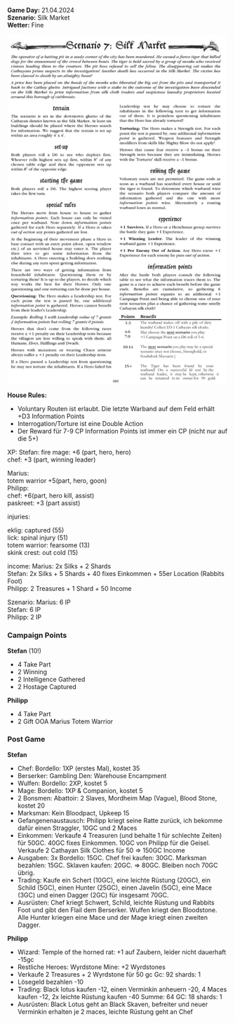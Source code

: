 **Game Day:** 21.04.2024  
**Szenario:** Silk Market  
**Wetter:** Fine

<img src="../Pics/Screenshot_20240510_064738_Samsung Notes.jpg" alt="drawing" width="500"/>


**House Rules:**
 - Voluntary Routen ist erlaubt. Die letzte Warband auf dem Feld erhält +D3 Information Points
 - Interrogation/Torture ist eine Double Action
 - Der Reward für 7-9 CP Information Points ist immer ein CP (nicht nur auf die 5+)

XP:
Stefan: 
fire mage: +6 (part, hero, hero)  
chef: +3 (part, winning leader)  

Marius:  
totem warrior +5(part, hero, goon)    
Philipp:  
chef: +6(part, hero kill, assist)  
paskreet: +3 (part assist)  

injuries:

eklig: captured (55)  
lick: spinal injury (51)  
totem warrior: fearsome (13)  
skink crest: out cold (15)  

income:
Marius: 2x Silks + 2 Shards  
Stefan: 2x Silks + 5 Shards  + 40 fixes Einkommen + 55er Location (Rabbits Foot)   
Philipp: 2 Treasures + 1 Shard + 50 Income 

Szenario:
Marius: 6 IP  
Stefan: 6 IP  
Philipp: 2 IP  

### Campaign Points
**Stefan** (10!)
 - 4 Take Part
 - 2 Winning
 - 2 Intelligence Gathered
 - 2 Hostage Captured

**Philipp**
- 4 Take Part
- 2 Gift OOA Marius Totem Warrior



### Post Game
**Stefan**   
 - Chef: Bordello: 1XP (erstes Mal), kostet 35
 - Berserker: Gambling Den: Warehouse Encampment
 - Wulfen: Bordello: 2XP, kostet 5
 - Mage: Bordello: 1XP & Companion, kostet 5
 - 2 Bonsmen: Abattoir: 2 Slaves, Mordheim Map (Vague), Blood Stone, kostet 20
 - Marksman: Kein Bloodpact, Upkeep 15
 - Gefangenenaustausch: Philipp kriegt seine Ratte zurück, ich bekomme dafür einen Straggler, 10GC und 2 Maces
 - Einkommen: Verkaufe 4 Treasuren (und behalte 1 für schlechte Zeiten) für 50GC. 40GC fixes Einkommen. 10GC von Philipp für die Geisel. Verkaufe 2 Cathayan Silk Clothes für 50 => 150GC Income
 - Ausgaben: 3x Bordello: 15GC. Chef frei kaufen: 30GC. Marksman bezahlen: 15GC. Sklaven kaufen: 20GC. => 80GC. Bleiben noch 70GC übrig.
 - Trading: Kaufe ein Schert (10GC), eine leichte Rüstung (20GC), ein Schild (5GC), einen Hunter (25GC), einen Javelin (5GC), eine Mace (3GC) und einen Dagger (2GC) für insgesamt 70GC.
 - Ausrüsten: Chef kriegt Schwert, Schild, leichte Rüstung und Rabbits Foot und gibt den Flail dem Berserker. Wulfen kriegt den Bloodstone. Alle Hunter kriegen eine Mace und der Mage kriegt einen zweiten Dagger.

**Philipp**
- Wizard: Temple of the horned rat: +1 auf Zaubern, leider nicht dauerhaft -15gc
- Restliche Heroes: Wyrdstone Mine: +2 Wyrdstones
- Verkaufe 2 Treasures + 2 Wyrdstone für 50 gc
Gc: 92 shards: 1
- Lösegeld bezahlen -10
- Trading: Black lotus kaufen -12, einen Verminkin anheuern -20, 4 Maces kaufen -12, 2x leichte Rüstung kaufen -40 Summe: 64
GC: 18 shards: 1
- Ausrüsten: Black Lotus geht an Black Skaven, befreiter und neuer Verminkin erhalten je 2 maces, leichte Rüstung geht an Chef
